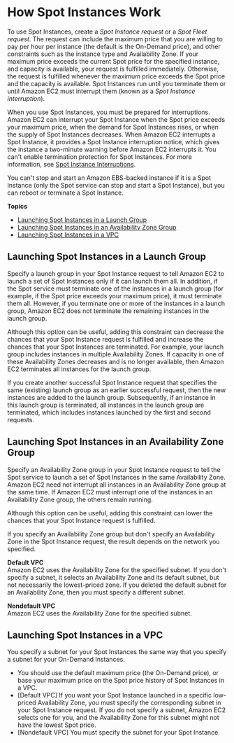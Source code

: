 # How Spot Instances Work<a name="how-spot-instances-work"></a>

To use Spot Instances, create a *Spot Instance request* or a *Spot Fleet request*\. The request can include the maximum price that you are willing to pay per hour per instance \(the default is the On\-Demand price\), and other constraints such as the instance type and Availability Zone\. If your maximum price exceeds the current Spot price for the specified instance, and capacity is available, your request is fulfilled immediately\. Otherwise, the request is fulfilled whenever the maximum price exceeds the Spot price and the capacity is available\. Spot Instances run until you terminate them or until Amazon EC2 must interrupt them \(known as a *Spot Instance interruption*\)\.

When you use Spot Instances, you must be prepared for interruptions\. Amazon EC2 can interrupt your Spot Instance when the Spot price exceeds your maximum price, when the demand for Spot Instances rises, or when the supply of Spot Instances decreases\. When Amazon EC2 interrupts a Spot Instance, it provides a Spot Instance interruption notice, which gives the instance a two\-minute warning before Amazon EC2 interrupts it\. You can't enable termination protection for Spot Instances\. For more information, see [Spot Instance Interruptions](spot-interruptions.md)\.

You can't stop and start an Amazon EBS\-backed instance if it is a Spot Instance \(only the Spot service can stop and start a Spot Instance\), but you can reboot or terminate a Spot Instance\.

**Topics**
+ [Launching Spot Instances in a Launch Group](#spot-launch-group)
+ [Launching Spot Instances in an Availability Zone Group](#spot-az-group)
+ [Launching Spot Instances in a VPC](#concepts-spot-instances-vpcs)

## Launching Spot Instances in a Launch Group<a name="spot-launch-group"></a>

Specify a launch group in your Spot Instance request to tell Amazon EC2 to launch a set of Spot Instances only if it can launch them all\. In addition, if the Spot service must terminate one of the instances in a launch group \(for example, if the Spot price exceeds your maximum price\), it must terminate them all\. However, if you terminate one or more of the instances in a launch group, Amazon EC2 does not terminate the remaining instances in the launch group\.

Although this option can be useful, adding this constraint can decrease the chances that your Spot Instance request is fulfilled and increase the chances that your Spot Instances are terminated\. For example, your launch group includes instances in multiple Availability Zones\. If capacity in one of these Availability Zones decreases and is no longer available, then Amazon EC2 terminates all instances for the launch group\.

If you create another successful Spot Instance request that specifies the same \(existing\) launch group as an earlier successful request, then the new instances are added to the launch group\. Subsequently, if an instance in this launch group is terminated, all instances in the launch group are terminated, which includes instances launched by the first and second requests\.

## Launching Spot Instances in an Availability Zone Group<a name="spot-az-group"></a>

Specify an Availability Zone group in your Spot Instance request to tell the Spot service to launch a set of Spot Instances in the same Availability Zone\. Amazon EC2 need not interrupt all instances in an Availability Zone group at the same time\. If Amazon EC2 must interrupt one of the instances in an Availability Zone group, the others remain running\.

Although this option can be useful, adding this constraint can lower the chances that your Spot Instance request is fulfilled\.

If you specify an Availability Zone group but don't specify an Availability Zone in the Spot Instance request, the result depends on the network you specified\.

**Default VPC**  
Amazon EC2 uses the Availability Zone for the specified subnet\. If you don't specify a subnet, it selects an Availability Zone and its default subnet, but not necessarily the lowest\-priced zone\. If you deleted the default subnet for an Availability Zone, then you must specify a different subnet\.

**Nondefault VPC**  
Amazon EC2 uses the Availability Zone for the specified subnet\.

## Launching Spot Instances in a VPC<a name="concepts-spot-instances-vpcs"></a>

You specify a subnet for your Spot Instances the same way that you specify a subnet for your On\-Demand Instances\.
+ You should use the default maximum price \(the On\-Demand price\), or base your maximum price on the Spot price history of Spot Instances in a VPC\.
+ \[Default VPC\] If you want your Spot Instance launched in a specific low\-priced Availability Zone, you must specify the corresponding subnet in your Spot Instance request\. If you do not specify a subnet, Amazon EC2 selects one for you, and the Availability Zone for this subnet might not have the lowest Spot price\.
+ \[Nondefault VPC\] You must specify the subnet for your Spot Instance\.